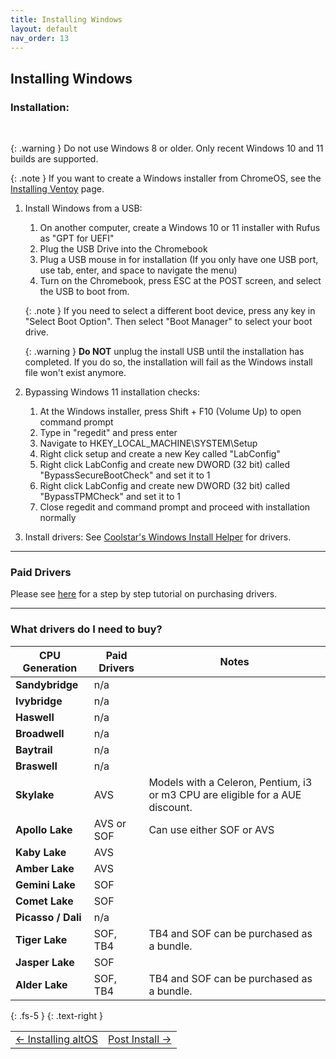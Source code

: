 ```yaml
---
title: Installing Windows
layout: default
nav_order: 13
---
```


## Installing Windows


### Installation:

<br>

{: .warning }
Do not use Windows 8 or older. Only recent Windows 10 and 11 builds are supported.

{: .note }
If you want to create a Windows installer from ChromeOS, see the [Installing Ventoy](https://chrultrabook.github.io/docs/docs/ventoy.html) page.

1. Install Windows from a USB:
    1. On another computer, create a Windows 10 or 11 installer with Rufus as "GPT for UEFI"
    2. Plug the USB Drive into the Chromebook
    3. Plug a USB mouse in for installation (If you only have one USB port, use tab, enter, and space to navigate the menu)
    4. Turn on the Chromebook, press ESC at the POST screen, and select the USB to boot from.

    {: .note }
    If you need to select a different boot device, press any key in "Select Boot Option". Then select "Boot Manager" to select your boot drive.

   {: .warning }
    **Do NOT** unplug the install USB until the installation has completed. If you do so, the installation will fail as the Windows install file won't exist anymore.

3. Bypassing Windows 11 installation checks:
    1. At the Windows installer, press Shift + F10 (Volume Up) to open command prompt  
    2. Type in "regedit" and press enter
    3. Navigate to HKEY_LOCAL_MACHINE\SYSTEM\Setup
    4. Right click setup and create a new Key called "LabConfig"
    5. Right click LabConfig and create new DWORD (32 bit) called "BypassSecureBootCheck" and set it to 1
    6. Right click LabConfig and create new DWORD (32 bit) called "BypassTPMCheck" and set it to 1
    7. Close regedit and command prompt and proceed with installation normally

4. Install drivers:
   See [Coolstar's Windows Install Helper](https://coolstar.org/chromebook/windows-install.html) for drivers.

---

### Paid Drivers

Please see [here](csdriver.html) for a step by step tutorial on purchasing drivers.

--------------

### **What drivers do I need to buy?**
   
| CPU Generation     | Paid Drivers     | Notes         |
| ----------------   | ---------------- | ------------- |
| **Sandybridge**    | n/a              |
| **Ivybridge**      | n/a              |
| **Haswell**        | n/a              |
| **Broadwell**      | n/a              | 
| **Baytrail**       | n/a              |
| **Braswell**       | n/a              |
| **Skylake**        | AVS              | Models with a Celeron, Pentium, i3 or m3 CPU are eligible for a AUE discount.
| **Apollo Lake**    | AVS or SOF       | Can use either SOF or AVS
| **Kaby Lake**      | AVS              |
| **Amber Lake**     | AVS              |
| **Gemini Lake**    | SOF              |
| **Comet Lake**     | SOF              |
| **Picasso / Dali** | n/a              | 
| **Tiger Lake**     | SOF, TB4         | TB4 and SOF can be purchased as a bundle.
| **Jasper Lake**    | SOF              |
| **Alder Lake**     | SOF, TB4         | TB4 and SOF can be purchased as a bundle.


{: .fs-5 }
{: .text-right }

<table>
<tr>
<td class="navtable-l">
<a href="altos.html">← Installing altOS</a> 
</td>
<td class="navtable-r">
<a href="post-install.html">Post Install →</a> 
</td>
</tr>

